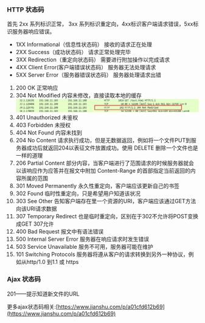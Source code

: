 ### HTTP 状态码

首先 2xx 系列标识正常， 3xx 系列标识重定向，4xx标识客户端请求错误，5xx标识服务器响应错误。

* 1XX 
Informational（信息性状态码） 接收的请求正在处理
* 2XX 
Success（成功状态码） 请求正常处理完毕
* 3XX 
Redirection（重定向状态码）  需要进行附加操作以完成请求
* 4XX 
Client Error(客户端错误状态码）  服务器无法处理请求
* 5XX 
Server Error（服务器错误状态码）  服务器处理请求出错


1. 200 OK
  正常响应
2. 304 Not Modified
  内容未修改，直接读取本地的缓存
  ![](/assest/img/http304.png)
3. 401 Unauthorized
  未鉴权
4. 403 Forbidden
  未授权
5. 404 Not Found
  内容未找到    
6. 204 No Content
  请求执行成功，但是无数据返回，例如将一个文件PUT到服务器成功后就返回204以表征文件放置成功。使用   DELETE  删除一个文件也是一样的道理
7. 206 Partial Content 
  部分内容，当客户端进行了范围请求的时候服务器就会以该响应作为应答并在报文中附加 Content-Range 的首部指定当前返回的内容所属的范围
1. 301 Moved Permanently
  永久性重定向，客户端应该更新自己的书签
1. 302  Found
  临时性重定向，只是希望用户知道该状况
1. 303  See Other
  告知客户端存在里一个资源的URI，客户端应该通过GET方法向该URI请求数据
1. 307 Temporary Redirect
  也是临时重定向，区别在于302不允许将POST变换成GET 307允许
1. 400 Bad Request
  报文中有语法错误
1. 500 Internal Server Error
  服务器在响应请求时发生错误
1. 503 Service Unavailable 
  服务不可用，服务器可能在维护
1. 101 Switching Protocols
 服务器将遵从客户的请求转换到另外一种协议，例如从http/1.0 到1.1 或 https
  



### Ajax 状态码

201——提示知道新文件的URL

更多ajax状态码相关:[https://www.jianshu.com/p/a01cfd612b69](https://www.jianshu.com/p/a01cfd612b69)